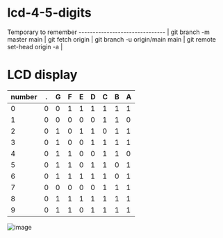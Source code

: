 # lcd-4-5-digits

Temporary to remember
------------------------------- |
git branch -m master main |
git fetch origin |
git branch -u origin/main main |
git remote set-head origin -a |

# LCD display

| number | .   | G   | F   | E   | D   | C   | B   | A   |
| ------ | --- | --- | --- | --- | --- | --- | --- | --- |
| 0      | 0   | 0   | 1   | 1   | 1   | 1   | 1   | 1   |
| 1      | 0   | 0   | 0   | 0   | 0   | 1   | 1   | 0   |
| 2      | 0   | 1   | 0   | 1   | 1   | 0   | 1   | 1   |
| 3      | 0   | 1   | 0   | 0   | 1   | 1   | 1   | 1   |
| 4      | 0   | 1   | 1   | 0   | 0   | 1   | 1   | 0   |
| 5      | 0   | 1   | 1   | 0   | 1   | 1   | 0   | 1   |
| 6      | 0   | 1   | 1   | 1   | 1   | 1   | 0   | 1   |
| 7      | 0   | 0   | 0   | 0   | 0   | 1   | 1   | 1   |
| 8      | 0   | 1   | 1   | 1   | 1   | 1   | 1   | 1   |
| 9      | 0   | 1   | 1   | 0   | 1   | 1   | 1   | 1   |

![image](https://user-images.githubusercontent.com/44059243/143718648-ffd941e1-d0ba-4421-bfc1-82413282ac28.png)
